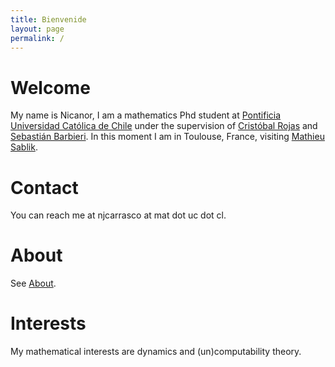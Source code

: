 ```yaml
---
title: Bienvenide
layout: page
permalink: /
---
```

# Welcome
My name is Nicanor, I am a mathematics Phd student at [Pontificia Universidad Católica de Chile][] under the supervision of [Cristóbal Rojas][] and [Sebastián Barbieri][]. In this moment I am in Toulouse, France, visiting [Mathieu Sablik][]. 

# Contact
You can reach me at njcarrasco at mat dot uc dot cl.  

# About
See [About].


# Interests
My mathematical interests are dynamics and (un)computability theory.

[Pontificia Universidad Católica de Chile]: http://mat.uc.cl/

[Cristóbal Rojas]: https://www.mat.uc.cl/personas/perfil/cristobal.rojas

[Sebastián Barbieri]: http://www.sbarbieri.usach.cl/index.html

[Mathieu Sablik]: https://www.math.univ-toulouse.fr/~msablik/

[About]: /about
